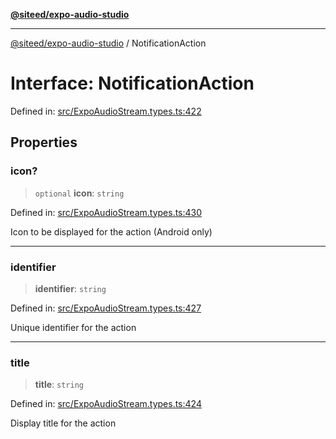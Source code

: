 [**@siteed/expo-audio-studio**](../README.md)

***

[@siteed/expo-audio-studio](../README.md) / NotificationAction

# Interface: NotificationAction

Defined in: [src/ExpoAudioStream.types.ts:422](https://github.com/deeeed/expo-audio-stream/blob/e9d4ade779a423b3aff172ba9ca49eec6c8962d9/packages/expo-audio-studio/src/ExpoAudioStream.types.ts#L422)

## Properties

### icon?

> `optional` **icon**: `string`

Defined in: [src/ExpoAudioStream.types.ts:430](https://github.com/deeeed/expo-audio-stream/blob/e9d4ade779a423b3aff172ba9ca49eec6c8962d9/packages/expo-audio-studio/src/ExpoAudioStream.types.ts#L430)

Icon to be displayed for the action (Android only)

***

### identifier

> **identifier**: `string`

Defined in: [src/ExpoAudioStream.types.ts:427](https://github.com/deeeed/expo-audio-stream/blob/e9d4ade779a423b3aff172ba9ca49eec6c8962d9/packages/expo-audio-studio/src/ExpoAudioStream.types.ts#L427)

Unique identifier for the action

***

### title

> **title**: `string`

Defined in: [src/ExpoAudioStream.types.ts:424](https://github.com/deeeed/expo-audio-stream/blob/e9d4ade779a423b3aff172ba9ca49eec6c8962d9/packages/expo-audio-studio/src/ExpoAudioStream.types.ts#L424)

Display title for the action
